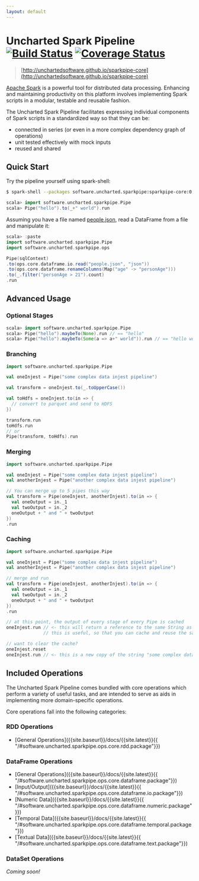 ```yaml
---
layout: default
---
```


# Uncharted Spark Pipeline &nbsp;[![Build Status](https://travis-ci.org/unchartedsoftware/sparkpipe-core.svg?branch=master)](https://travis-ci.org/unchartedsoftware/sparkpipe-core)&nbsp;[![Coverage Status](https://coveralls.io/repos/unchartedsoftware/sparkpipe-core/badge.svg?branch=master&service=github)](https://coveralls.io/github/unchartedsoftware/sparkpipe-core?branch=master)

> [http://unchartedsoftware.github.io/sparkpipe-core](http://unchartedsoftware.github.io/sparkpipe-core)

[Apache Spark](http://spark.apache.org/) is a powerful tool for distributed data processing. Enhancing and maintaining productivity on this platform involves implementing Spark scripts in a modular, testable and reusable fashion.

The Uncharted Spark Pipeline facilitates expressing individual components of Spark scripts in a standardized way so that they can be:

  - connected in series (or even in a more complex dependency graph of operations)
  - unit tested effectively with mock inputs
  - reused and shared

## Quick Start

Try the pipeline yourself using spark-shell:

```bash
$ spark-shell --packages software.uncharted.sparkpipe:sparkpipe-core:0.9.8
```

```scala
scala> import software.uncharted.sparkpipe.Pipe
scala> Pipe("hello").to(_+" world").run
```

Assuming you have a file named [people.json](https://raw.githubusercontent.com/apache/spark/master/examples/src/main/resources/people.json), read a DataFrame from a file and manipulate it:
```scala
scala> :paste
import software.uncharted.sparkpipe.Pipe
import software.uncharted.sparkpipe.ops

Pipe(sqlContext)
.to(ops.core.dataframe.io.read("people.json", "json"))
.to(ops.core.dataframe.renameColumns(Map("age" -> "personAge")))
.to(_.filter("personAge > 21").count)
.run
```

## Advanced Usage

### Optional Stages

```scala
scala> import software.uncharted.sparkpipe.Pipe
scala> Pipe("hello").maybeTo(None).run // == "hello"
scala> Pipe("hello").maybeTo(Some(a => a+" world")).run // == "hello world"
```

### Branching

```scala
import software.uncharted.sparkpipe.Pipe

val oneInjest = Pipe("some complex data injest pipeline")

val transform = oneInjest.to(_.toUpperCase())

val toHdfs = oneInjest.to(in => {
  // convert to parquet and send to HDFS
})

transform.run
toHdfs.run
// or
Pipe(transform, toHdfs).run
```

### Merging

```scala
import software.uncharted.sparkpipe.Pipe

val oneInjest = Pipe("some complex data injest pipeline")
val anotherInjest = Pipe("another complex data injest pipeline")

// You can merge up to 5 pipes this way
val transform = Pipe(oneInjest, anotherInjest).to(in => {
  val oneOutput = in._1
  val twoOutput = in._2
  oneOutput + " and " + twoOutput
})
.run
```

### Caching

```scala
import software.uncharted.sparkpipe.Pipe

val oneInjest = Pipe("some complex data injest pipeline")
val anotherInjest = Pipe("another complex data injest pipeline")

// merge and run
val transform = Pipe(oneInjest, anotherInjest).to(in => {
  val oneOutput = in._1
  val twoOutput = in._2
  oneOutput + " and " + twoOutput
})
.run

// at this point, the output of every stage of every Pipe is cached
oneInjest.run // <- this will return a reference to the same String as the one used inside transform!
              // this is useful, so that you can cache and reuse the same RDDs/DataFrames in multiple Pipes

// want to clear the cache?
oneInjest.reset
oneInjest.run // <- this is a new copy of the string "some complex data injest pipeline"
```

## Included Operations

The Uncharted Spark Pipeline comes bundled with core operations which perform a variety of useful tasks, and are intended to serve as aids in implementing more domain-specific operations.

Core operations fall into the following categories:

### RDD Operations

- [General Operations]({{site.baseurl}}/docs/{{site.latest}}{{ "/#software.uncharted.sparkpipe.ops.core.rdd.package"}})

### DataFrame Operations

- [General Operations]({{site.baseurl}}/docs/{{site.latest}}{{ "/#software.uncharted.sparkpipe.ops.core.dataframe.package"}})
- [Input/Output]({{site.baseurl}}/docs/{{site.latest}}{{ "/#software.uncharted.sparkpipe.ops.core.dataframe.io.package"}})
- [Numeric Data]({{site.baseurl}}/docs/{{site.latest}}{{ "/#software.uncharted.sparkpipe.ops.core.dataframe.numeric.package"}})
- [Temporal Data]({{site.baseurl}}/docs/{{site.latest}}{{ "/#software.uncharted.sparkpipe.ops.core.dataframe.temporal.package"}})
- [Textual Data]({{site.baseurl}}/docs/{{site.latest}}{{ "/#software.uncharted.sparkpipe.ops.core.dataframe.text.package"}})

### DataSet Operations

*Coming soon!*
